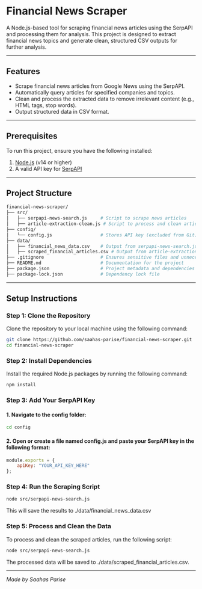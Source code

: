 # Financial News Scraper

A Node.js-based tool for scraping financial news articles using the SerpAPI and processing them for analysis. This project is designed to extract financial news topics and generate clean, structured CSV outputs for further analysis.

---

## **Features**
- Scrape financial news articles from Google News using the SerpAPI.
- Automatically query articles for specified companies and topics.
- Clean and process the extracted data to remove irrelevant content (e.g., HTML tags, stop words).
- Output structured data in CSV format.

---

## **Prerequisites**
To run this project, ensure you have the following installed:
1. [Node.js](https://nodejs.org/) (v14 or higher)
2. A valid API key for [SerpAPI](https://serpapi.com/)

---

## **Project Structure**

```graphql
financial-news-scraper/
├── src/
│   ├── serpapi-news-search.js     # Script to scrape news articles
│   ├── article-extraction-clean.js # Script to process and clean articles
├── config/
│   └── config.js                  # Stores API key (excluded from Git)
├── data/
│   ├── financial_news_data.csv    # Output from serpapi-news-search.js
│   ├── scraped_financial_articles.csv # Output from article-extraction-clean.js
├── .gitignore                     # Ensures sensitive files and unnecessary directories are not tracked
├── README.md                      # Documentation for the project
├── package.json                   # Project metadata and dependencies
├── package-lock.json              # Dependency lock file

```

---

## Setup Instructions

### Step 1: Clone the Repository

Clone the repository to your local machine using the following command:

```bash
git clone https://github.com/saahas-parise/financial-news-scraper.git
cd financial-news-scraper
```

### Step 2: Install Dependencies

Install the required Node.js packages by running the following command:

```bash
npm install
```

### Step 3: Add Your SerpAPI Key
#### 1. Navigate to the config folder:

```bash
cd config
```

#### 2. Open or create a file named config.js and paste your SerpAPI key in the following format:
```javascript
module.exports = {
    apiKey: "YOUR_API_KEY_HERE"
};
```

### Step 4: Run the Scraping Script
```bash
node src/serpapi-news-search.js
```

This will save the results to ./data/financial_news_data.csv


### Step 5: Process and Clean the Data
To process and clean the scraped articles, run the following script:
```bash
node src/serpapi-news-search.js
```
The processed data will be saved to ./data/scraped_financial_articles.csv.

---
*Made by Saahas Parise*